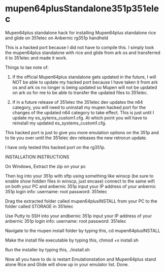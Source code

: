 # mupen64plusStandalone351p351elec
Mupen64plus standalone hack for installing Mupen64plus standalone rice and glide on 351elec on Anbernic rg351p handheld

This is a hacked port because I did not have to compile this. I simply took the mupen64plus standalone with rice and glide from ark os and transferred it to 351elec and made it work.

Things to tae note of:
1. If the official Mupen64plus standalone gets updated in the future, I will NOT be able to update my hacked port because I have taken it from ark os and ark os no longer is being updated so Mupen will not be updated on ark os for me to be able to transfer the updated files to 351elec.

2. If in a future release of 351elec the 351elec dev updates the n64 category, you will need to uninstall my mupen hacked port for the changes of the updated n64 category to take effect. This is just until I update my es_sytems_custom1.cfg. At which point you will have to reinstall my updated es_systems_custom1.cfg.  

This hacked port is just to give you more emulation options on the 351p and to tie you over until the 351elec dev releases the new retrorun update.

I have only tested this hacked port on the rg351p.








INSTALLATION INSTRUCTIONS

On Windows,
Extract the zip on your pc

Then log into your 351p with sftp using something like winscp (be sure to enable show hidden files in winscp, just encase)
connect to the same wifi on both your PC and anbernic 351p
input your IP address of your anbernic 351p
login info:
username: root
password: 351elec


Drag the extracted folder called mupen64plusINSTALL from your PC to the folder called STORAGE in 351elec

Use Putty to SSH into your andbernic 351p
input your IP address of your anbernic 351p
login info:
username: root
password: 351elec

Navigate to the mupen install folder by typing this,
cd mupen64plusINSTALL

Make the install file executable by typing this,
chmod +x install.sh

Run the installer by typing this,
./install.sh

Now all you have to do is restart Emulationstation and Mupen64plus stand alone Rice and Glide will show up in your emulator list. 
Done.
